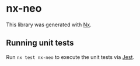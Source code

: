# nx-neo

This library was generated with [Nx](https://nx.dev).

## Running unit tests

Run `nx test nx-neo` to execute the unit tests via [Jest](https://jestjs.io).
